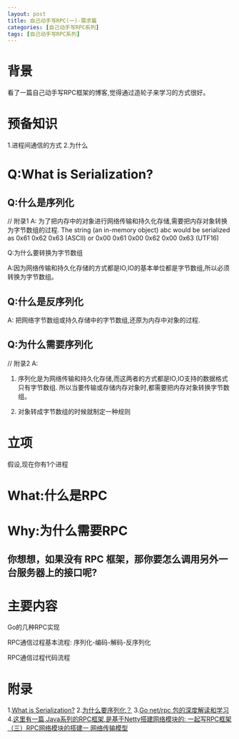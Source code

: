 ```yaml
---
layout: post
title: 自己动手写RPC(一)-需求篇
categories: [自己动手写RPC系列]
tags: [自己动手写RPC系列]
---
```


# 背景
看了一篇自己动手写RPC框架的博客,觉得通过造轮子来学习的方式很好。


# 预备知识
1.进程间通信的方式
2.为什么

# Q:What is Serialization?
## Q:什么是序列化
// 附录1
A: 为了把内存中的对象进行网络传输和持久化存储,需要把内存对象转换为字节数组的过程.
The string (an in-memory object) abc would be serialized as 0x61 0x62 0x63 (ASCII) or 0x00 0x61 0x00 0x62 0x00 0x63 (UTF16) 

Q:为什么要转换为字节数组

A:因为网络传输和持久化存储的方式都是IO,IO的基本单位都是字节数组,所以必须转换为字节数组。

## Q:什么是反序列化
A: 把网络字节数组或持久存储中的字节数组,还原为内存中对象的过程.

## Q:为什么需要序列化
// 附录2
A:

1. 序列化是为网络传输和持久化存储,而这两者的方式都是IO,IO支持的数据格式只有字节数组.
所以当要传输或存储内存对象时,都需要把内存对象转换字节数组。

2. 对象转成字节数组的时候就制定一种规则

# 立项
假设,现在你有1个进程

# What:什么是RPC


# Why:为什么需要RPC

## 你想想，如果没有 RPC 框架，那你要怎么调用另外一台服务器上的接口呢?

# 主要内容
Go的几种RPC实现

RPC通信过程基本流程: 序列化-编码-解码-反序列化

RPC通信过程代码流程

# 附录
1.[What is Serialization?](https://stackoverflow.com/posts/633410/timeline)
2.[为什么要序列化？](https://zhuanlan.zhihu.com/p/40462507)
3.[Go net/rpc 包的深度解读和学习](https://cloud.tencent.com/developer/article/1662215)
4.[这里有一篇,Java系列的RPC框架,是基于Netty搭建网络模块的: 一起写RPC框架（三）RPC网络模块的搭建一 网络传输模型](https://blog.csdn.net/linuu/article/details/52213911)
